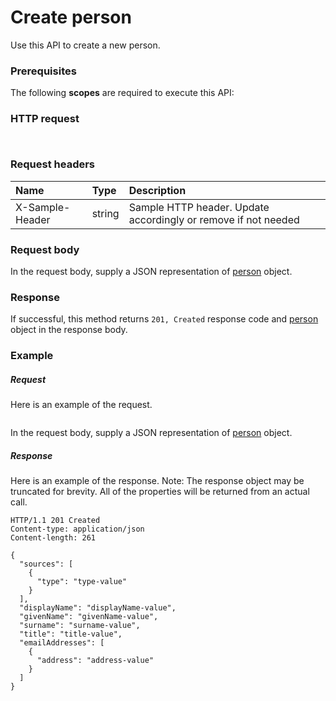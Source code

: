 # Create person

Use this API to create a new person.
### Prerequisites
The following **scopes** are required to execute this API: 
### HTTP request
<!-- { "blockType": "ignored" } -->
```http


```
### Request headers
| Name       | Type | Description|
|:---------------|:--------|:----------|
| X-Sample-Header  | string  | Sample HTTP header. Update accordingly or remove if not needed|

### Request body
In the request body, supply a JSON representation of [person](../resources/person.md) object.


### Response
If successful, this method returns `201, Created` response code and [person](../resources/person.md) object in the response body.

### Example
##### Request
Here is an example of the request.
<!-- {
  "blockType": "request",
  "name": "create_person_from_user"
}-->
```http

```
In the request body, supply a JSON representation of [person](../resources/person.md) object.
##### Response
Here is an example of the response. Note: The response object may be truncated for brevity. All of the properties will be returned from an actual call.
<!-- {
  "blockType": "response",
  "truncated": true,
  "@odata.type": "microsoft.graph.person"
} -->
```http
HTTP/1.1 201 Created
Content-type: application/json
Content-length: 261

{
  "sources": [
    {
      "type": "type-value"
    }
  ],
  "displayName": "displayName-value",
  "givenName": "givenName-value",
  "surname": "surname-value",
  "title": "title-value",
  "emailAddresses": [
    {
      "address": "address-value"
    }
  ]
}
```

<!-- uuid: 8fcb5dbc-d5aa-4681-8e31-b001d5168d79
2015-10-25 14:57:30 UTC -->
<!-- {
  "type": "#page.annotation",
  "description": "Create person",
  "keywords": "",
  "section": "documentation",
  "tocPath": ""
}-->